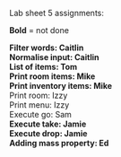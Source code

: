 Lab sheet 5 assignments:  

**Bold** = not done  

**Filter words: Caitlin**   
**Normalise input: Caitlin**    
**List of items: Tom**  
**Print room items: Mike**  
**Print inventory items: Mike**  
Print room: Izzy   
Print menu: Izzy     
Execute go: Sam   
**Execute take: Jamie**   
**Execute drop: Jamie**    
**Adding mass property: Ed**  

